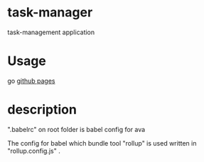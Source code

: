 # task-manager
task-management application

# Usage
go [github pages](https://wreulicke.github.io/task-manager/)

# description

".babelrc" on root folder is babel config for ava

The config for babel which bundle tool "rollup" is used written in "rollup.config.js" .
